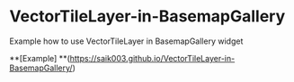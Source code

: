 # VectorTileLayer-in-BasemapGallery
Example how to use VectorTileLayer in BasemapGallery widget

**[Example] **(https://saik003.github.io/VectorTileLayer-in-BasemapGallery/)
